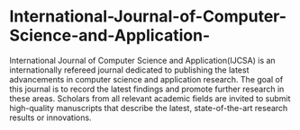 International-Journal-of-Computer-Science-and-Application-
==========================================================

International Journal of Computer Science and Application(IJCSA) is an internationally refereed journal dedicated to publishing the latest advancements in computer science and application research. The goal of this journal is to record the latest findings and promote further research in these areas. Scholars from all relevant academic fields are invited to submit high-quality manuscripts that describe the latest, state-of-the-art research results or innovations.
